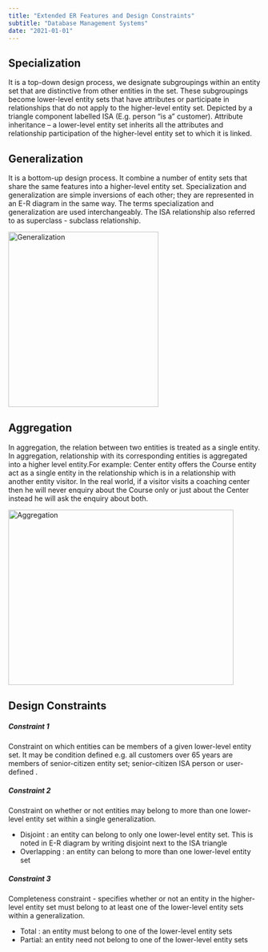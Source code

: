 ```yaml
---
title: "Extended ER Features and Design Constraints"
subtitle: "Database Management Systems"
date: "2021-01-01"
---
```


## Specialization
It is a top-down design process, we designate subgroupings within an entity set that are distinctive from other entities in the set. These subgroupings become lower-level entity sets that have attributes or participate in relationships that do not apply to the higher-level entity set. Depicted by a triangle component labelled ISA (E.g. person “is a” customer). Attribute inheritance – a lower-level entity set inherits all the attributes and relationship participation of the higher-level entity set to which it is linked.

## Generalization 
It is a bottom-up design process. It combine a number of entity sets that share the same features into a higher-level entity set. Specialization and generalization are simple inversions of each other; they are represented in an E-R diagram in the same way. The terms specialization and generalization are used interchangeably. The ISA relationship also referred to as superclass - subclass relationship.

<img src="https://static.javatpoint.com/dbms/images/dbms-generalization.png" alt="Generalization" style="width: 300px; height: 350px;">



## Aggregation 
In aggregation, the relation between two entities is treated as a single entity. In aggregation, relationship with its corresponding entities is aggregated into a higher level entity.For example: Center entity offers the Course entity act as a single entity in the relationship which is in a relationship with another entity visitor. In the real world, if a visitor visits a coaching center then he will never enquiry about the Course only or just about the Center instead he will ask the enquiry about both.

<img src="https://static.javatpoint.com/dbms/images/dbms-aggregation.png" alt="Aggregation" style="width: 450px; height: 350px;">


## Design Constraints

##### Constraint 1
Constraint on which entities can be members of a given lower-level entity set. It may be condition defined e.g. all customers over 65 years are members of senior-citizen entity set; senior-citizen ISA person or user-defined .

##### Constraint 2
Constraint on whether or not entities may belong to more than one lower-level entity set within a single generalization. 
- Disjoint : an entity can belong to only one lower-level entity set. This is noted in E-R diagram by writing disjoint next to the ISA triangle 
- Overlapping : an entity can belong to more than one lower-level entity set 

##### Constraint 3
Completeness constraint - specifies whether or not an entity in the higher-level entity set must belong to at least one of the lower-level entity sets within a generalization. 
- Total : an entity must belong to one of the lower-level entity sets 
- Partial: an entity need not belong to one of the lower-level entity sets

